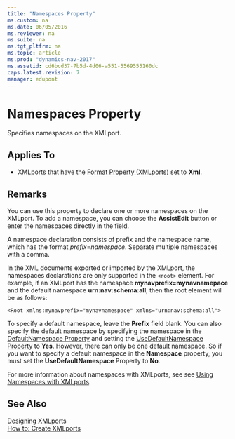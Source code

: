 ```yaml
---
title: "Namespaces Property"
ms.custom: na
ms.date: 06/05/2016
ms.reviewer: na
ms.suite: na
ms.tgt_pltfrm: na
ms.topic: article
ms.prod: "dynamics-nav-2017"
ms.assetid: cd6bcd37-7b5d-4d06-a551-5569555160dc
caps.latest.revision: 7
manager: edupont
---
```

# Namespaces Property
Specifies namespaces on the XMLport.  
  
## Applies To  
  
-   XMLports that have the [Format Property \(XMLports\)](Format-Property--XMLports-.md) set to **Xml**.  
  
## Remarks  
 You can use this property to declare one or more namespaces on the XMLport. To add a namespace, you can choose the **AssistEdit** button or enter the namespaces directly in the field.  
  
 A namespace declaration consists of prefix and the namespace name, which has the format *prefix*=*namespace*. Separate multiple namespaces with a comma.  
  
 In the XML documents exported or imported by the XMLport, the namespaces declarations are only supported in the `<root>` element. For example, if an XMLport has the namespace **mynavprefix=mynavnamepace** and the default namespace **urn:nav:schema:all**, then the root element will be as follows:  
  
 `<Root xmlns:mynavprefix="mynavnamespace" xmlns="urn:nav:schema:all">`  
  
 To specify a default namespace, leave the **Prefix** field blank. You can also specify the default namespace by specifying the namespace in the [DefaultNamespace Property](DefaultNamespace-Property.md) and setting the [UseDefaultNamespace Property](UseDefaultNamespace-Property.md) to **Yes**. However, there can only be one default namespace. So if you want to specify a default namespace in the **Namespace** property, you must set the **UseDefaultNamespace** Property to **No**.  
  
 For more information about namespaces with XMLports, see see [Using Namespaces with XMLports](Using-Namespaces-with-XMLports.md).  
  
## See Also  
 [Designing XMLports](Designing-XMLports.md)   
 [How to: Create XMLports](How-to--Create-XMLports.md)